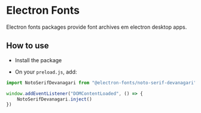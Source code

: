 # Electron Fonts

Electron fonts packages provide font archives em electron desktop apps.

## How to use

* Install the package

* On your `preload.js`, add:

```ts
import NotoSerifDevanagari from "@electron-fonts/noto-serif-devanagari"

window.addEventListener("DOMContentLoaded", () => {
    NotoSerifDevanagari.inject()
})
```